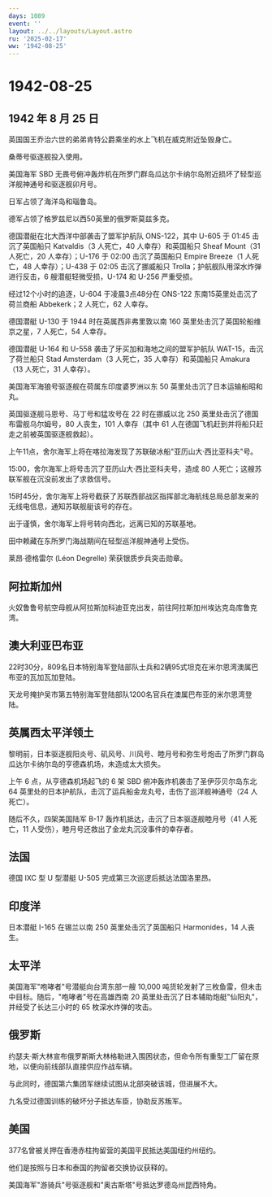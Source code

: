 ```yaml
---
days: 1089
event: ''
layout: ../../layouts/Layout.astro
ru: '2025-02-17'
ww: '1942-08-25'
---
```


# 1942-08-25

## 1942 年 8 月 25 日

英国国王乔治六世的弟弟肯特公爵乘坐的水上飞机在威克附近坠毁身亡。

桑蒂号驱逐舰投入使用。

美国海军 SBD
无畏号俯冲轰炸机在所罗门群岛瓜达尔卡纳尔岛附近损坏了轻型巡洋舰神通号和驱逐舰卯月号。

日军占领了海洋岛和瑙鲁岛。

德军占领了格罗兹尼以西50英里的俄罗斯莫兹多克。

德国潜艇在北大西洋中部袭击了盟军护航队 ONS-122，其中 U-605 于 01:45
击沉了英国船只 Katvaldis（3 人死亡，40 人幸存）和英国船只 Sheaf
Mount（31 人死亡，20 人幸存）；U-176 于 02:00 击沉了英国船只 Empire
Breeze（1 人死亡，48 人幸存）；U-438 于 02:05 击沉了挪威船只
Trolla；护航舰队用深水炸弹进行反击，6 艘潜艇轻微受损，U-174 和 U-256
严重受损。

经过12个小时的追逐，U-604 于凌晨3点48分在 ONS-122
东南15英里处击沉了荷兰商船 Abbekerk；2 人死亡，62 人幸存。

德国潜艇 U-130 于 1944 时在英属西非弗里敦以南 160
英里处击沉了英国轮船维京之星，7 人死亡，54 人幸存。

德国潜艇 U-164 和 U-558 袭击了牙买加和海地之间的盟军护航队
WAT-15，击沉了荷兰船只 Stad Amsterdam（3 人死亡，35 人幸存）和英国船只
Amakura（13 人死亡，31 人幸存）。

美国海军海狼号驱逐舰在荷属东印度婆罗洲以东 50
英里处击沉了日本运输船昭和丸。

英国驱逐舰马恩号、马丁号和猛攻号在 22 时在挪威以北 250
英里处击沉了德国布雷舰乌尔姆号，80 人丧生，101 人幸存（其中 61
人在德国飞机赶到并将船只赶走之前被英国驱逐舰救起）。

上午11点，舍尔海军上将在喀拉海发现了苏联破冰船"亚历山大·西比亚科夫"号。

15:00，舍尔海军上将号击沉了亚历山大·西比亚科夫号，造成 80
人死亡；这艘苏联军舰在沉没前发出了求救信号。

15时45分，舍尔海军上将号截获了苏联西部战区指挥部北海航线总局总部发来的无线电信息，通知苏联舰艇该号的存在。

出于谨慎，舍尔海军上将号转向西北，远离已知的苏联基地。

田中赖藏在东所罗门海战期间在轻型巡洋舰神通号上受伤。

莱昂·德格雷尔 (Léon Degrelle) 荣获银质步兵突击勋章。

## 阿拉斯加州

火奴鲁鲁号航空母舰从阿拉斯加科迪亚克出发，前往阿拉斯加州埃达克岛库鲁克湾。

## 澳大利亚巴布亚

22时30分，809名日本特别海军登陆部队士兵和2辆95式坦克在米尔恩湾澳属巴布亚的瓦加瓦加登陆。

天龙号掩护吴市第五特别海军登陆部队1200名官兵在澳属巴布亚的米尔恩湾登陆。

## 英属西太平洋领土

黎明前，日本驱逐舰阳炎号、矶风号、川风号、睦月号和弥生号炮击了所罗门群岛瓜达尔卡纳尔岛的亨德森机场，未造成太大损失。

上午 6 点，从亨德森机场起飞的 6 架 SBD 俯冲轰炸机袭击了圣伊莎贝尔岛东北
64 英里处的日本护航队，击沉了运兵船金龙丸号，击伤了巡洋舰神通号（24
人死亡）。

随后不久，四架美国陆军 B-17 轰炸机抵达，击沉了日本驱逐舰睦月号（41
人死亡，11 人受伤），睦月号还救出了金龙丸沉没事件的幸存者。

## 法国

德国 IXC 型 U 型潜艇 U-505 完成第三次巡逻后抵达法国洛里昂。

## 印度洋

日本潜艇 I-165 在锡兰以南 250 英里处击沉了英国船只 Harmonides，14
人丧生。

## 太平洋

美国海军"咆哮者"号潜艇向台湾东部一艘 10,000
吨货轮发射了三枚鱼雷，但未击中目标。随后，"咆哮者"号在高雄西南 20
英里处击沉了日本辅助炮艇"仙阳丸"，并经受了长达三小时的 65
枚深水炸弹的攻击。

## 俄罗斯

约瑟夫·斯大林宣布俄罗斯斯大林格勒进入围困状态，但命令所有重型工厂留在原地，以便向前线部队直接供应作战车辆。

与此同时，德国第六集团军继续试图从北部突破该城，但进展不大。

九名受过德国训练的破坏分子抵达车臣，协助反苏叛军。

## 美国

377名曾被关押在香港赤柱拘留营的美国平民抵达美国纽约州纽约。

他们是按照与日本和泰国的拘留者交换协议获释的。

美国海军"游骑兵"号驱逐舰和"奥古斯塔"号抵达罗德岛州昆西特角。